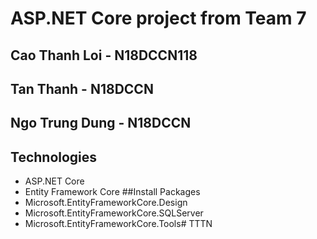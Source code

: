 # ASP.NET Core project from Team 7
## Cao Thanh Loi - N18DCCN118
## Tan Thanh - N18DCCN
## Ngo Trung Dung - N18DCCN
## Technologies
- ASP.NET Core
- Entity Framework Core
##Install Packages
- Microsoft.EntityFrameworkCore.Design
- Microsoft.EntityFrameworkCore.SQLServer
- Microsoft.EntityFrameworkCore.Tools# TTTN
